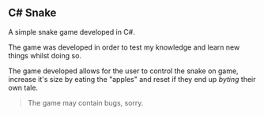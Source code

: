 ## C# Snake
A simple snake game developed in C#.

The game was developed in order to test my knowledge and learn new things whilst doing so.

The game developed allows for the user to control the snake on game, increase it's size by eating the "apples" and reset if they end up *byting*  their own tale. 

> The game may contain bugs, sorry.
